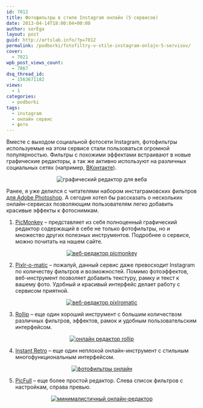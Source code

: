 ```yaml
---
id: 7012
title: Фотофильтры в стиле Instagram онлайн (5 сервисов)
date: 2013-04-14T18:00:04+00:00
author: serEga
layout: post
guid: http://artslab.info/?p=7012
permalink: /podborki/fotofiltry-v-stile-instagram-onlajn-5-servisov/
cover:
  - 7021
wpb_post_views_count:
  - 7867
dsq_thread_id:
  - 1563671182
views:
  - 1
categories:
  - podborki
tags:
  - instagram
  - онлайн сервис
  - фото
---
```

Вместе с выходом социальной фотосети Instagram, фотофильтры используемые на этом сервисе стали пользоваться огромной популярностью. Фильтры с похожими эффектами встраивают в новые графические редакторы, а так же активно используют на различных социальных сетях (например, [ВКонтакте](http://artslab.info/socialnye-seti/novyj-redaktor-fotografij-vkontakte/ "Новый редактор фотографий ВКонтакте")).

<center>
  <img src="https://cldup.com/ALhoMqgN5H.jpg" alt="графический редактор для веба" class="aligncenter" />
</center>

Ранее, я уже делился с читателями набором инстаграмовских фильтров [для Adobe Photoshop](http://artslab.info/kisti-dlya-photoshop/filtry-iz-instagram-dlya-photoshop/ "Фото-эффекты/фильтры из Instagram для Photoshop (Actions)"). А сегодня хотел бы рассказать о нескольких онлайн-сервисах позволяющим пользователям легко добавить красивые эффекты к фотоснимкам.

<!--more-->

1. [PicMonkey](http://www.picmonkey.com/) &#8211; представляет из себя полноценный графический редактор содержащий в себе не только фотофильтры, но и множество других полезных инструментов. Подробнее о сервисе, можно почитать на нашем сайте.

  <center>
    <a href="https://cldup.com/UO-B2nCEIP.png"><img src="https://cldup.com/AqmpaqM8dB.png" alt="веб-редактор picmonkey" class="aligncenter size-medium wp-image-6974" srcset="https://cldup.com/AqmpaqM8dB.png 300w, {{site.img_cdn}}/redaktor_picmonkey-1024x694.png 1024w, https://cldup.com/UO-B2nCEIP.png 1058w" sizes="(max-width: 300px) 100vw, 300px" /></a>
  </center>

2. <a href="http://pixlr.com/o-matic/" target="_blank">Pixlr-o-matic</a> &#8211; пожалуй, данный сервис даже превосходит Instagram по количеству фильтров и возможностей. Помимо фотоэффектов, веб-инструмент позволяет добавить текстуру, рамку и текст к вашему фото. Удобный и красивый интерфейс делает работу с сервисом приятной.

  <center>
    <a href="https://cldup.com/8IAvdKNFtI.jpg"><img src="https://cldup.com/xa_wZJqFoS.jpg" alt="веб-редактор pixlromatic" class="aligncenter size-medium wp-image-7016" srcset="https://cldup.com/xa_wZJqFoS.jpg 300w, https://cldup.com/8IAvdKNFtI.jpg 755w" sizes="(max-width: 300px) 100vw, 300px" /></a>
  </center>

3. <a href="http://www.rollip.com/" target="_blank">Rollip</a> &#8211; еще один хороший инструмент с большим количеством различных фильтров, эффектов, рамок и удобным пользовательским интерфейсом.

  <center>
    <a href="https://cldup.com/KkfDi71VUy.jpg"><img src="https://cldup.com/-Uv5x1Fud6.jpg" alt="онлайн редактор rollip" class="aligncenter size-medium wp-image-7013" srcset="https://cldup.com/-Uv5x1Fud6.jpg 300w, {{site.img_cdn}}/effekti_instagram_rollip-1024x710.jpg 1024w, https://cldup.com/KkfDi71VUy.jpg 1099w" sizes="(max-width: 300px) 100vw, 300px" /></a>
  </center>

4. <a href="http://www.instantretro.com/" target="_blank">Instant Retro</a> &#8211; еще один неплохой онлайн-инструмент с стильным многофункциональным интерфейсом.

  <center>
    <a href="https://cldup.com/CC5d89xmn1.jpg"><img src="https://cldup.com/duP5LcvssC.jpg" alt="фотофильтры онлайн" class="aligncenter size-medium wp-image-7014" srcset="https://cldup.com/duP5LcvssC.jpg 300w, {{site.img_cdn}}/instant_retrofilters-1024x665.jpg 1024w, https://cldup.com/CC5d89xmn1.jpg 1136w" sizes="(max-width: 300px) 100vw, 300px" /></a>
  </center>

5. <a href="http://www.picfull.com/" target="_blank">PicFull</a> &#8211; еще более простой редактор. Слева список фильтров с настройкам, справа превью.

  <center>
    <a href="https://cldup.com/eUQaZrwD_K.jpg"><img src="https://cldup.com/lpgXjVRt08.jpg" alt="минималистичный онлайн-редактор" class="aligncenter size-medium wp-image-7015" srcset="https://cldup.com/lpgXjVRt08.jpg 300w, {{site.img_cdn}}/picfull_filtri-1024x753.jpg 1024w, https://cldup.com/eUQaZrwD_K.jpg 1194w" sizes="(max-width: 300px) 100vw, 300px" /></a>
  </center>